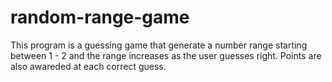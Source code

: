# random-range-game

This program is a guessing game that generate a number range starting between 1 - 2 and the range increases as the user guesses right.
Points are also awareded at each correct guess.
